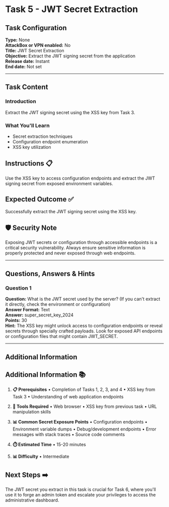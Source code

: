 # Task 5 - JWT Secret Extraction

## Task Configuration

**Type:** None  
**AttackBox or VPN enabled:** No  
**Title:** JWT Secret Extraction  
**Objective:** Extract the JWT signing secret from the application  
**Release date:** Instant  
**End date:** Not set  

---

## Task Content

### Introduction

Extract the JWT signing secret using the XSS key from Task 3.

### What You'll Learn

- Secret extraction techniques
- Configuration endpoint enumeration
- XSS key utilization

## Instructions 📋

Use the XSS key to access configuration endpoints and extract the JWT signing secret from exposed environment variables.

## Expected Outcome ✅

Successfully extract the JWT signing secret using the XSS key.

## 🛡️ Security Note

Exposing JWT secrets or configuration through accessible endpoints is a critical security vulnerability. Always ensure sensitive information is properly protected and never exposed through web endpoints.

---

## Questions, Answers & Hints

### Question 1

**Question:** What is the JWT secret used by the server? (If you can't extract it directly, check the environment or configuration)  
**Answer Format:** Text  
**Answer:** super_secret_key_2024  
**Points:** 30  
**Hint:** The XSS key might unlock access to configuration endpoints or reveal secrets through specially crafted payloads. Look for exposed API endpoints or configuration files that might contain JWT_SECRET.

---

## Additional Information

## Additional Information 📚

1. **📋 Prerequisites**
   • Completion of Tasks 1, 2, 3, and 4
   • XSS key from Task 3
   • Understanding of web application endpoints

2. **🔧 Tools Required**
   • Web browser
   • XSS key from previous task
   • URL manipulation skills

3. **📊 Common Secret Exposure Points**
   • Configuration endpoints
   • Environment variable dumps
   • Debug/development endpoints
   • Error messages with stack traces
   • Source code comments

4. **⏱️ Estimated Time**
   • 15-20 minutes

5. **📊 Difficulty**
   • Intermediate

## Next Steps ➡️

The JWT secret you extract in this task is crucial for Task 6, where you'll use it to forge an admin token and escalate your privileges to access the administrative dashboard.